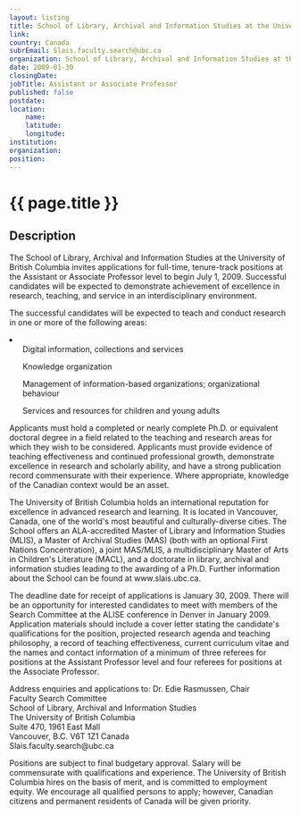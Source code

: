 ```yaml
---
layout: listing
title: School of Library, Archival and Information Studies at the University of British Columbia - Assistant or Associate Professor
link:
country: Canada
subrEmail: Slais.faculty.search@ubc.ca
organization: School of Library, Archival and Information Studies at the University of British Columbia 
date: 2009-01-30
closingDate: 
jobTitle: Assistant or Associate Professor
published: false
postdate:
location:
	name: 
	latitude: 
	longitude: 
institution: 
organization: 
position: 
--- 
```



# {{ page.title }}

## Description






<p>The School of Library, Archival and Information Studies at the University of British Columbia invites applications for full-time, tenure-track positions at the Assistant or Associate Professor level to begin July 1, 2009. Successful candidates will be expected to demonstrate achievement of excellence in research, teaching, and service in an interdisciplinary environment.</p>

<p>The successful candidates will be expected to teach and conduct research in one or more of the following areas:</p>
<li>
<ul> Digital information, collections and services</ul>
<ul>Knowledge organization</ul>
<ul>Management of information-based organizations; organizational behaviour</ul>
<ul>Services and resources for children and young adults</ul>
</li>

<p>Applicants must hold a completed or nearly complete Ph.D. or equivalent doctoral degree in a field related to the teaching and research areas for which they wish to be considered. Applicants must provide evidence of teaching effectiveness and continued professional growth, demonstrate excellence in research and scholarly ability, and have a strong publication record commensurate with their experience. Where appropriate, knowledge of the Canadian context would be an asset.</p>

<p>The University of British Columbia holds an international reputation for excellence in advanced research and learning. It is located in Vancouver, Canada, one of the world's most beautiful and culturally-diverse cities. The School offers an ALA-accredited Master of Library and Information Studies (MLIS), a Master of Archival Studies (MAS) (both with an optional First Nations Concentration), a joint MAS/MLIS, a multidisciplinary Master of Arts in Children's Literature (MACL), and a doctorate in library, archival and information studies leading to the awarding of a Ph.D. Further information about the School can be found at www.slais.ubc.ca.</p>

<p>The deadline date for receipt of applications is January 30, 2009. There will be an opportunity for interested candidates to meet with members of the Search Committee at the ALISE conference in Denver in January 2009. Application materials should include a cover letter stating the candidate's qualifications for the position, projected research agenda and teaching philosophy, a record of teaching effectiveness, current curriculum vitae and the names and contact information of a minimum of three referees for positions at the Assistant Professor level and four referees for positions at the Associate Professor. </p>

<p>Address enquiries and applications to:
Dr. Edie Rasmussen, Chair  <br />
Faculty Search Committee<br />
School of Library, Archival and Information Studies<br />
The University of British Columbia<br />
Suite 470, 1961 East Mall<br />
Vancouver, B.C. V6T 1Z1 Canada<br />
Slais.faculty.search@ubc.ca
</p>

<p>Positions are subject to final budgetary approval. Salary will be commensurate with qualifications and experience. The University of British Columbia hires on the basis of merit, and is committed to employment equity. We encourage all qualified persons to apply; however, Canadian citizens and permanent residents of Canada will be given priority.</p>

